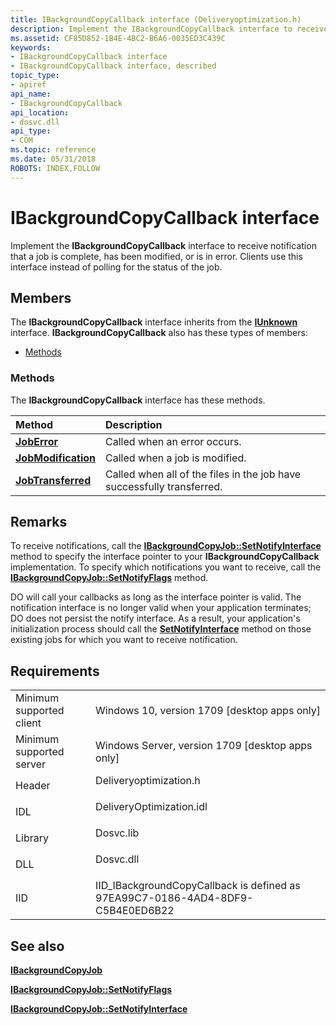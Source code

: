 ```yaml
---
title: IBackgroundCopyCallback interface (Deliveryoptimization.h)
description: Implement the IBackgroundCopyCallback interface to receive notification that a job is complete, has been modified, or is in error. Clients use this interface instead of polling for the status of the job.
ms.assetid: CF85D852-1B4E-4BC2-B6A6-0035ED3C439C
keywords:
- IBackgroundCopyCallback interface
- IBackgroundCopyCallback interface, described
topic_type:
- apiref
api_name:
- IBackgroundCopyCallback
api_location:
- dosvc.dll
api_type:
- COM
ms.topic: reference
ms.date: 05/31/2018
ROBOTS: INDEX,FOLLOW
---
```


# IBackgroundCopyCallback interface

Implement the **IBackgroundCopyCallback** interface to receive notification that a job is complete, has been modified, or is in error. Clients use this interface instead of polling for the status of the job.

## Members

The **IBackgroundCopyCallback** interface inherits from the [**IUnknown**](/windows/desktop/api/unknwn/nn-unknwn-iunknown) interface. **IBackgroundCopyCallback** also has these types of members:

-   [Methods](#methods)

### Methods

The **IBackgroundCopyCallback** interface has these methods.



| Method                                                                    | Description                                                                       |
|:--------------------------------------------------------------------------|:----------------------------------------------------------------------------------|
| [**JobError**](ibackgroundcopycallback-joberror-method.md)               | Called when an error occurs.<br/>                                           |
| [**JobModification**](ibackgroundcopycallback-jobmodification-method.md) | Called when a job is modified.<br/>                                         |
| [**JobTransferred**](ibackgroundcopycallback-jobtransferred.md)          | Called when all of the files in the job have successfully transferred.<br/> |



 

## Remarks

To receive notifications, call the [**IBackgroundCopyJob::SetNotifyInterface**](ibackgroundcopyjob-setnotifyinterface.md) method to specify the interface pointer to your **IBackgroundCopyCallback** implementation. To specify which notifications you want to receive, call the [**IBackgroundCopyJob::SetNotifyFlags**](ibackgroundcopyjob-setnotifyflags.md) method.

DO will call your callbacks as long as the interface pointer is valid. The notification interface is no longer valid when your application terminates; DO does not persist the notify interface. As a result, your application's initialization process should call the [**SetNotifyInterface**](ibackgroundcopyjob-setnotifyinterface.md) method on those existing jobs for which you want to receive notification.

## Requirements



|                                     |                                                                                                     |
|-------------------------------------|-----------------------------------------------------------------------------------------------------|
| Minimum supported client<br/> | Windows 10, version 1709 \[desktop apps only\]<br/>                                           |
| Minimum supported server<br/> | Windows Server, version 1709 \[desktop apps only\]<br/>                                       |
| Header<br/>                   | <dl> <dt>Deliveryoptimization.h</dt> </dl>   |
| IDL<br/>                      | <dl> <dt>DeliveryOptimization.idl</dt> </dl> |
| Library<br/>                  | <dl> <dt>Dosvc.lib</dt> </dl>                |
| DLL<br/>                      | <dl> <dt>Dosvc.dll</dt> </dl>                |
| IID<br/>                      | IID_IBackgroundCopyCallback is defined as 97EA99C7-0186-4AD4-8DF9-C5B4E0ED6B22<br/>          |



## See also

<dl> <dt>

[**IBackgroundCopyJob**](ibackgroundcopyjob-.md)
</dt> <dt>

[**IBackgroundCopyJob::SetNotifyFlags**](ibackgroundcopyjob-setnotifyflags.md)
</dt> <dt>

[**IBackgroundCopyJob::SetNotifyInterface**](ibackgroundcopyjob-setnotifyinterface.md)
</dt> </dl>

 

